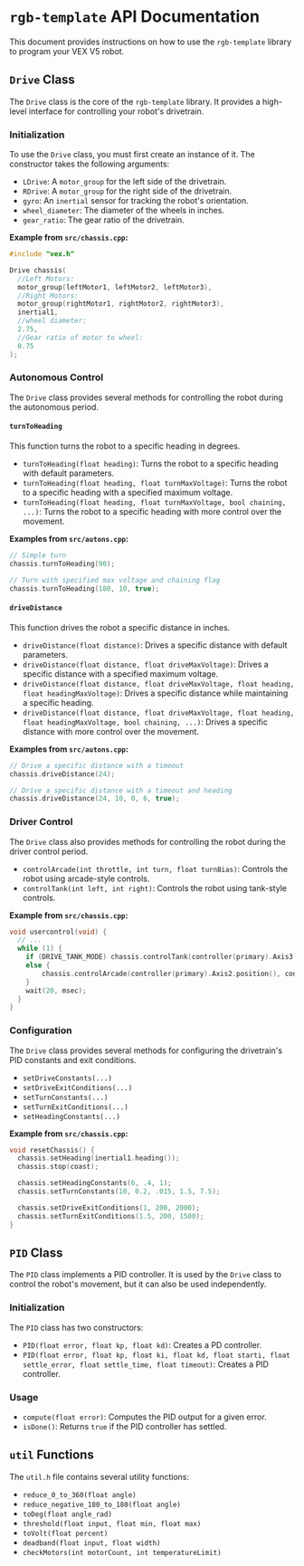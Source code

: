 # `rgb-template` API Documentation

This document provides instructions on how to use the `rgb-template` library to program your VEX V5 robot.

## `Drive` Class

The `Drive` class is the core of the `rgb-template` library. It provides a high-level interface for controlling your robot's drivetrain.

### Initialization

To use the `Drive` class, you must first create an instance of it. The constructor takes the following arguments:

*   `LDrive`: A `motor_group` for the left side of the drivetrain.
*   `RDrive`: A `motor_group` for the right side of the drivetrain.
*   `gyro`: An `inertial` sensor for tracking the robot's orientation.
*   `wheel_diameter`: The diameter of the wheels in inches.
*   `gear_ratio`: The gear ratio of the drivetrain.

**Example from `src/chassis.cpp`:**

```cpp
#include "vex.h"

Drive chassis(
  //Left Motors:
  motor_group(leftMotor1, leftMotor2, leftMotor3),
  //Right Motors:
  motor_group(rightMotor1, rightMotor2, rightMotor3),
  inertial1,
  //wheel diameter:
  2.75,
  //Gear ratio of motor to wheel:
  0.75
);
```

### Autonomous Control

The `Drive` class provides several methods for controlling the robot during the autonomous period.

#### `turnToHeading`

This function turns the robot to a specific heading in degrees.

*   `turnToHeading(float heading)`: Turns the robot to a specific heading with default parameters.
*   `turnToHeading(float heading, float turnMaxVoltage)`: Turns the robot to a specific heading with a specified maximum voltage.
*   `turnToHeading(float heading, float turnMaxVoltage, bool chaining, ...)`: Turns the robot to a specific heading with more control over the movement.

**Examples from `src/autons.cpp`:**

```cpp
// Simple turn
chassis.turnToHeading(90);

// Turn with specified max voltage and chaining flag
chassis.turnToHeading(180, 10, true);
```

#### `driveDistance`

This function drives the robot a specific distance in inches.

*   `driveDistance(float distance)`: Drives a specific distance with default parameters.
*   `driveDistance(float distance, float driveMaxVoltage)`: Drives a specific distance with a specified maximum voltage.
*   `driveDistance(float distance, float driveMaxVoltage, float heading, float headingMaxVoltage)`: Drives a specific distance while maintaining a specific heading.
*   `driveDistance(float distance, float driveMaxVoltage, float heading, float headingMaxVoltage, bool chaining, ...)`: Drives a specific distance with more control over the movement.

**Examples from `src/autons.cpp`:**

```cpp
// Drive a specific distance with a timeout
chassis.driveDistance(24);

// Drive a specific distance with a timeout and heading
chassis.driveDistance(24, 10, 0, 6, true);
```

### Driver Control

The `Drive` class also provides methods for controlling the robot during the driver control period.

*   `controlArcade(int throttle, int turn, float turnBias)`: Controls the robot using arcade-style controls.
*   `controlTank(int left, int right)`: Controls the robot using tank-style controls.

**Example from `src/chassis.cpp`:**

```cpp
void usercontrol(void) {
  // ...
  while (1) {
    if (DRIVE_TANK_MODE) chassis.controlTank(controller(primary).Axis3.position(), controller(primary).Axis2.position());
    else {
        chassis.controlArcade(controller(primary).Axis2.position(), controller(primary).Axis4.position());
    }
    wait(20, msec); 
  }
}
```

### Configuration

The `Drive` class provides several methods for configuring the drivetrain's PID constants and exit conditions.

*   `setDriveConstants(...)`
*   `setDriveExitConditions(...)`
*   `setTurnConstants(...)`
*   `setTurnExitConditions(...)`
*   `setHeadingConstants(...)`

**Example from `src/chassis.cpp`:**

```cpp
void resetChassis() {
  chassis.setHeading(inertial1.heading());
  chassis.stop(coast);

  chassis.setHeadingConstants(6, .4, 1);
  chassis.setTurnConstants(10, 0.2, .015, 1.5, 7.5);

  chassis.setDriveExitConditions(1, 200, 2000);
  chassis.setTurnExitConditions(1.5, 200, 1500);
}
```

## `PID` Class

The `PID` class implements a PID controller. It is used by the `Drive` class to control the robot's movement, but it can also be used independently.

### Initialization

The `PID` class has two constructors:

*   `PID(float error, float kp, float kd)`: Creates a PD controller.
*   `PID(float error, float kp, float ki, float kd, float starti, float settle_error, float settle_time, float timeout)`: Creates a PID controller.

### Usage

*   `compute(float error)`: Computes the PID output for a given error.
*   `isDone()`: Returns `true` if the PID controller has settled.

## `util` Functions

The `util.h` file contains several utility functions:

*   `reduce_0_to_360(float angle)`
*   `reduce_negative_180_to_180(float angle)`
*   `toDeg(float angle_rad)`
*   `threshold(float input, float min, float max)`
*   `toVolt(float percent)`
*   `deadband(float input, float width)`
*   `checkMotors(int motorCount, int temperatureLimit)`